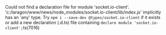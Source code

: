 Could not find a declaration file for module 'socket.io-client'. 'c:/laragon/www/news/node_modules/socket.io-client/lib/index.js' implicitly has an 'any' type.
  Try `npm i --save-dev @types/socket.io-client` if it exists or add a new declaration (.d.ts) file containing `declare module 'socket.io-client';`ts(7016)